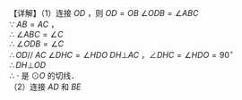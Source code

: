 【详解】（1）连接 $O D$ ，则 $O D = O B$ $\angle O D B = \angle A B C$   
∵ $A B = A C$ ，  
∴ $\angle A B C = \angle C$   
∴ $\angle O D B = \angle C$   
$\therefore O D / / \ A C$ $\angle D H C = \angle H D O$ $D H \bot A C$ ，$\angle D H C = \angle H D O = 9 0 ^ { \circ }$   
$\therefore D H \bot O D$   
∴ $\cdot$ 是 $\odot O$ 的切线．  
（2）连接 $A D$ 和 $B E$   
